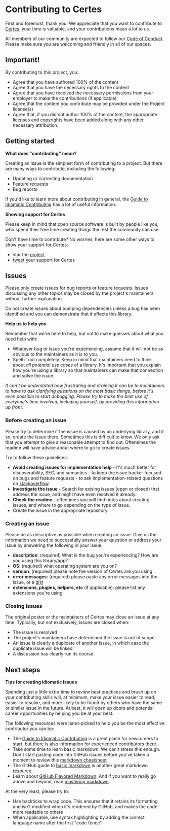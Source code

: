 # Contributing to Certes

First and foremost, thank you! We appreciate that you want
to contribute to [Certes](../docs/README.md), your time is valuable,
and your contributions mean a lot to us.

All members of our community are expected to follow our
 [Code of Conduct](CODE_OF_CONDUCT.md). Please make sure
you are welcoming and friendly in all of our spaces.


## Important!

By contributing to this project, you:

* Agree that you have authored 100% of the content
* Agree that you have the necessary rights to the content
* Agree that you have received the necessary permissions 
  from your employer to make the contributions (if applicable)
* Agree that the content you contribute may be provided 
  under the Project license(s)
* Agree that, if you did not author 100% of the content,
  the appropriate licenses and copyrights have been added
  along with any other necessary attribution.


## Getting started

**What does "contributing" mean?**

Creating an issue is the simplest form of contributing to
a project. But there are many ways to contribute, including the following:

- Updating or correcting documentation
- Feature requests
- Bug reports

If you'd like to learn more about contributing in general, 
the [Guide to Idiomatic Contributing](https://github.com/jonschlinkert/idiomatic-contributing) 
has a lot of useful information.

**Showing support for Certes**

Please keep in mind that open source software is built by people 
like you, who spend their free time creating things the 
rest the community can use.

Don't have time to contribute? No worries, here are some 
other ways to show your support for Certes:

- star the [project](https://github.com/fszlin/certes)
- [tweet][tw] your support for Certes


## Issues

Please only create issues for bug reports or feature
requests. Issues discussing any other topics may be 
closed by the project's maintainers without further
explanation.

Do not create issues about bumping dependencies unless
a bug has been identified and you can demonstrate that
it effects this library.

**Help us to help you**

Remember that we're here to help, but not to make 
guesses about what you need help with:

- Whatever bug or issue you're experiencing, assume 
  that it will not be as obvious to the maintainers as it
  is to you.
- Spell it out completely. Keep in mind that 
  maintainers need to think about _all potential 
  use cases_ of a library. It's important that you explain
  how you're using a library so that maintainers can 
  make that connection and solve the issue.

_It can't be understated how frustrating and draining 
it can be to maintainers to have to ask clarifying 
questions on the most basic things, before it's even 
possible to start debugging. Please try to make the 
best use of everyone's time involved, including yourself, 
by providing this information up front._

### Before creating an issue

Please try to determine if the issue is caused by an underlying 
library, and if so, create the issue there. Sometimes this is
difficult to know. We only ask that you attempt to give a 
reasonable attempt to find out. Oftentimes the readme will 
have advice about where to go to create issues.

Try to follow these guidelines:

- **Avoid creating issues for implementation help** - It's much 
  better for discoverability, SEO, and semantics - to keep the issue 
  tracker focused on bugs and feature requests - to ask implementation-related
  questions on [stackoverflow][so].
- **Investigate the issue** - Search for exising issues 
  (open or closed) that address the issue, and might have 
  even resolved it already.
- **Check the readme** - oftentimes you will find notes about 
  creating issues, and where to go depending on the 
  type of issue.
- Create the issue in the appropriate repository.

### Creating an issue

Please be as descriptive as possible when creating an issue.
Give us the information we need to successfully answer your 
question or address your issue by answering the following 
in your issue:

- **description**: (required) What is the bug you're experiencing? 
  How are you using this library/app?
- **OS**: (required) what operating system are you on?
- **version**: (required) please note the version of Certes are you using
- **error messages**: (required) please paste any error messages 
  into the issue, or a [gist](https://gist.github.com/)
- **extensions, plugins, helpers, etc** (if applicable): please 
  list any extensions you're using


### Closing issues

The original poster or the maintainers of Certes may close an issue 
at any time. Typically, but not exclusively, issues are closed when:

- The issue is resolved
- The project's maintainers have determined the issue is out of scope
- An issue is clearly a duplicate of another issue, in which case 
  the duplicate issue will be linked.
- A discussion has clearly run its course


## Next steps

**Tips for creating idiomatic issues**

Spending just a little extra time to review best practices and brush 
up on your contributing skills will, at minimum, make your issue
easier to read, easier to resolve, and more likely to be found by 
others who have the same or similar issue in the future. At best, 
it will open up doors and potential career opportunities by helping 
you be at your best.

The following resources were hand-picked to help you be the most 
effective contributor you can be:

- The [Guide to Idiomatic Contributing](https://github.com/jonschlinkert/idiomatic-contributing)
  is a great place for newcomers to start, but there is also information 
  for experienced contributors there.
- Take some time to learn basic markdown. We can't stress this enough. 
  Don't start pasting code into GitHub issues before you've taken a 
  moment to review this [markdown cheatsheet](https://gist.github.com/jonschlinkert/5854601)
- The GitHub guide to [basic markdown](https://help.github.com/articles/markdown-basics/) 
  is another great markdown resource.
- Learn about [GitHub Flavored Markdown](https://help.github.com/articles/github-flavored-markdown/).
  And if you want to really go above and beyond, read [mastering markdown](https://guides.github.com/features/mastering-markdown/).

At the very least, please try to:

- Use backticks to wrap code. This ensures that it retains its formatting and 
  isn't modified when it's rendered by GitHub, and makes the code more 
  readable to others
- When applicable, use syntax highlighting by adding the correct language 
  name after the first "code fence"


[so]: http://stackoverflow.com/questions/tagged/certes
[certes]: https://github.com/fszlin/certes
[tw]: https://twitter.com/share?url=https%3A%2F%2Fgithub.com%2Ffszlin%2Fcertes&via=certes2ssl&related=fszlin&hashtags=certes%2Cssl%2Clets-encrypt%2Cacme%2Chttps&text=get%20free%20SSL%20via%20certes
